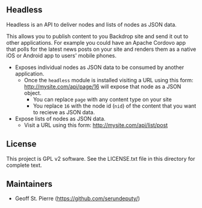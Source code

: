 Headless
---
Headless is an API to deliver nodes and lists of nodes as JSON data.

This allows you to publish content to you Backdrop site and send it out to other applications.  For example you could have an
Apache Cordovo app that polls for the latest news posts on your site and renders them as a native iOS or Android app to users'
mobile phones.

* Exposes individual nodes as JSON data to be consumed by another application.
  * Once the `headless` module is installed visiting a URL using this form: http://mysite.com/api/page/16 will expose that node as a JSON object.
    * You can replace `page` with any content type on your site
    * You replace `16` with the node id (`nid`) of the content that you want to recieve as JSON data. 
* Expose lists of nodes as JSON data.
  * Visit a URL using this form:  http://mysite.com/api/list/post

License
-------

This project is GPL v2 software. See the LICENSE.txt file in this directory for
complete text.

Maintainers
-----------

- Geoff St. Pierre (https://github.com/serundeputy/)
